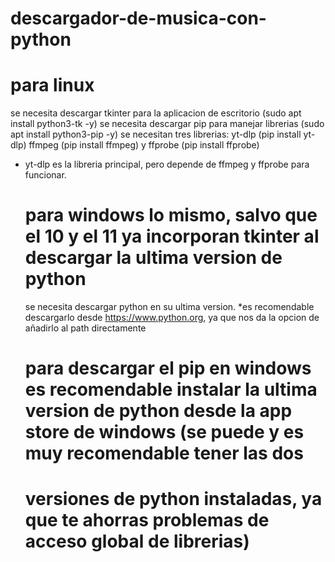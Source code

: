 # descargador-de-musica-con-python
# para linux
se necesita descargar tkinter para la aplicacion de escritorio (sudo apt install python3-tk -y) 
se necesita descargar pip para manejar librerias (sudo apt install python3-pip -y)
se necesitan tres librerias: yt-dlp (pip install yt-dlp) ffmpeg (pip install ffmpeg) y ffprobe (pip install ffprobe)
* yt-dlp es la libreria principal, pero depende de ffmpeg y ffprobe para funcionar.

   # para windows lo mismo, salvo que el 10 y el 11 ya incorporan tkinter al descargar la ultima version de python
  se necesita descargar python en su ultima version. *es recomendable descargarlo desde https://www.python.org, ya que nos da la opcion de añadirlo al path directamente
  # para descargar el pip en windows es recomendable instalar la ultima version de python desde la app store de windows (se puede y es muy recomendable tener las dos
  # versiones de python instaladas, ya que te ahorras problemas de acceso global de librerias)

